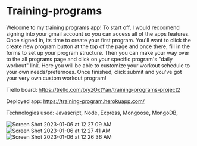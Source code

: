 # Training-programs

Welcome to my training programs app! To start off, I would reccomend signing into your gmail account so you can access all of the apps features. Once signed in, its time to create your first program. You'll want to click the create new program button at the top of the page and once there, fill in the forms to set up your program structure. Then you can make your way over to the all programs page and click on your specific program's "daily workout" link. Here you will be able to customize your workout schedule to your own needs/prefernces. Once finished, click submit and you've got your very own custom workout program!

Trello board: https://trello.com/b/yzOxtYan/training-programs-project2

Deployed app: https://training-program.herokuapp.com/

Technologies used: Javascript, Node, Express, Mongoose, MongoDB, 





![Screen Shot 2023-01-06 at 12 27 09 AM](https://user-images.githubusercontent.com/118827974/211042659-68eff0c6-e0f9-4597-8626-d144154c0a84.png)
![Screen Shot 2023-01-06 at 12 27 41 AM](https://user-images.githubusercontent.com/118827974/211042671-3ec7a018-30a1-4f37-8e00-e4f2a6e43c60.png)
![Screen Shot 2023-01-06 at 12 26 36 AM](https://user-images.githubusercontent.com/118827974/211042674-d700f974-e138-45e0-8b98-121551c1546e.png)

